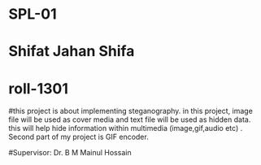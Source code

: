 # SPL-01
# Shifat Jahan Shifa
# roll-1301

#this project is about implementing steganography. in this project, image file will be used as cover media and text file will be used as hidden data.
this will help hide information within multimedia (image,gif,audio etc) . Second part of my project is GIF encoder. 

#Supervisor: Dr. B M Mainul Hossain  


